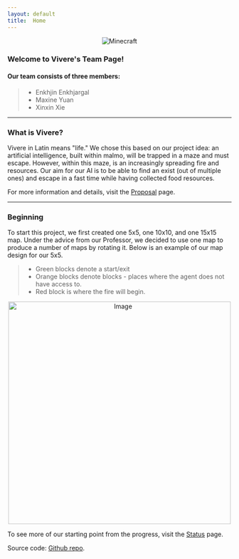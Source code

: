 ```yaml
---
layout: default
title:  Home
---
```


<p align="center">
    <img src="https://gonintendo.com/system/file_uploads/uploads/000/041/527/original/minecraft-600x333.png" alt="Minecraft" />
</p>


### Welcome to Vivere's Team Page! 

#### Our team consists of three members:

> * Enkhjin Enkhjargal
> * Maxine Yuan
> * Xinxin Xie

---

### What is Vivere?
Vivere in Latin means "life." We chose this based on our project idea: an artificial intelligence, built within malmo, will be trapped in a maze and must escape. However, within this maze, is an increasingly spreading fire and resources. Our aim for our AI is to be able to find an exist (out of multiple ones) and escape in a fast time while having collected food resources.

For more information and details, visit the [Proposal](proposal.html) page.

---

### Beginning
To start this project, we first created one 5x5, one 10x10, and one 15x15 map. Under the advice from our Professor, we decided to use one map to produce a number of maps by rotating it. Below is an example of our map design for our 5x5. 

> * Green blocks denote a start/exit
> * Orange blocks denote blocks - places where the agent does not have access to.
> * Red block is where the fire will begin.

<p align="center">
    <img src="https://raw.githubusercontent.com/Enhjin/Vivere/master/5x5.jpg" alt="Image" width="500" height="500" />
</p>

To see more of our starting point from the progress, visit the [Status](status.html) page.

Source code: [Github repo](https://github.com/Enhjin/Vivere "Github repo").
